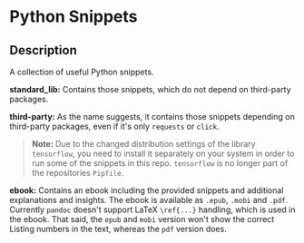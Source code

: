 # Python Snippets #
## Description ##
A collection of useful Python snippets.

**standard_lib:** Contains those snippets, which do not depend
on third-party packages.

**third-party:** As the name suggests, it contains those snippets
depending on third-party packages, even if it's only `requests`
or `click`.

> **Note:** Due to the changed distribution settings of the library `tensorflow`, you need to install it separately on your system in order to run some of the snippets in this repo.
> `tensorflow` is no longer part of the repositories `Pipfile`.

**ebook:** Contains an ebook including the provided snippets and additional explanations and insights.
The ebook is available as `.epub`, `.mobi` and `.pdf`.
Currently `pandoc` doesn't support LaTeX `\ref{...}` handling, which is used in the ebook.
That said, the `epub` and `mobi` version won't show the correct Listing numbers in the text, whereas the `pdf` version does.
